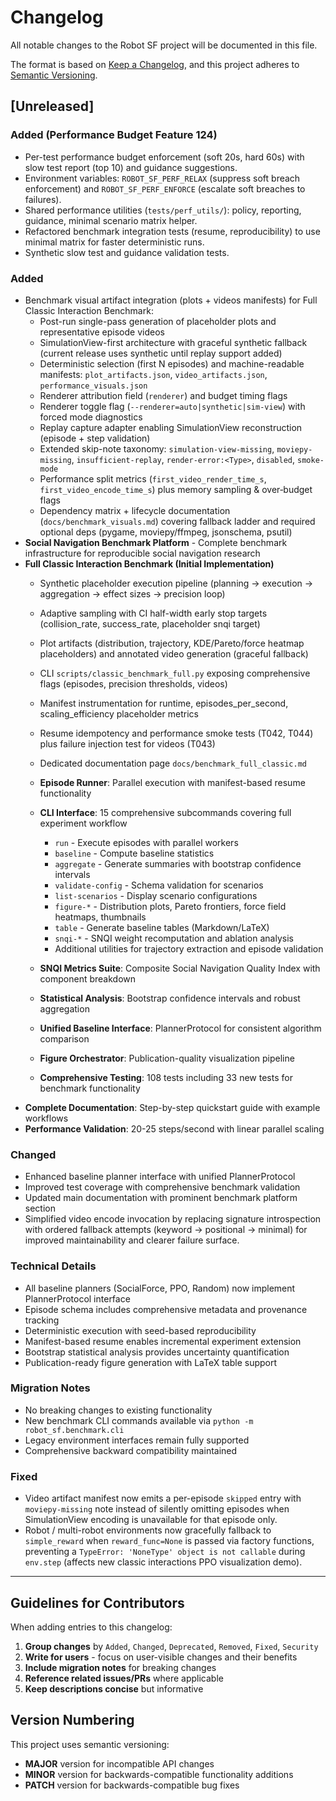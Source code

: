 # Changelog

All notable changes to the Robot SF project will be documented in this file.

The format is based on [Keep a Changelog](https://keepachangelog.com/en/1.0.0/),
and this project adheres to [Semantic Versioning](https://semver.org/spec/v2.0.0.html).

## [Unreleased]

### Added (Performance Budget Feature 124)
- Per-test performance budget enforcement (soft 20s, hard 60s) with slow test report (top 10) and guidance suggestions.
- Environment variables: `ROBOT_SF_PERF_RELAX` (suppress soft breach enforcement) and `ROBOT_SF_PERF_ENFORCE` (escalate soft breaches to failures).
- Shared performance utilities (`tests/perf_utils/`): policy, reporting, guidance, minimal scenario matrix helper.
- Refactored benchmark integration tests (resume, reproducibility) to use minimal matrix for faster deterministic runs.
- Synthetic slow test and guidance validation tests.

### Added
- Benchmark visual artifact integration (plots + videos manifests) for Full Classic Interaction Benchmark:
  - Post-run single-pass generation of placeholder plots and representative episode videos
  - SimulationView-first architecture with graceful synthetic fallback (current release uses synthetic until replay support added)
  - Deterministic selection (first N episodes) and machine-readable manifests: `plot_artifacts.json`, `video_artifacts.json`, `performance_visuals.json`
  - Renderer attribution field (`renderer`) and budget timing flags
  - Renderer toggle flag (`--renderer=auto|synthetic|sim-view`) with forced mode diagnostics
  - Replay capture adapter enabling SimulationView reconstruction (episode + step validation)
  - Extended skip-note taxonomy: `simulation-view-missing`, `moviepy-missing`, `insufficient-replay`, `render-error:<Type>`, `disabled`, `smoke-mode`
  - Performance split metrics (`first_video_render_time_s`, `first_video_encode_time_s`) plus memory sampling & over‑budget flags
  - Dependency matrix + lifecycle documentation (`docs/benchmark_visuals.md`) covering fallback ladder and required optional deps (pygame, moviepy/ffmpeg, jsonschema, psutil)
- **Social Navigation Benchmark Platform** - Complete benchmark infrastructure for reproducible social navigation research
- **Full Classic Interaction Benchmark (Initial Implementation)**
  - Synthetic placeholder execution pipeline (planning → execution → aggregation → effect sizes → precision loop)
  - Adaptive sampling with CI half-width early stop targets (collision_rate, success_rate, placeholder snqi target)
  - Plot artifacts (distribution, trajectory, KDE/Pareto/force heatmap placeholders) and annotated video generation (graceful fallback)
  - CLI `scripts/classic_benchmark_full.py` exposing comprehensive flags (episodes, precision thresholds, videos)
  - Manifest instrumentation for runtime, episodes_per_second, scaling_efficiency placeholder metrics
  - Resume idempotency and performance smoke tests (T042, T044) plus failure injection test for videos (T043)
  - Dedicated documentation page `docs/benchmark_full_classic.md`

  - **Episode Runner**: Parallel execution with manifest-based resume functionality
  - **CLI Interface**: 15 comprehensive subcommands covering full experiment workflow
    - `run` - Execute episodes with parallel workers
    - `baseline` - Compute baseline statistics  
    - `aggregate` - Generate summaries with bootstrap confidence intervals
    - `validate-config` - Schema validation for scenarios
    - `list-scenarios` - Display scenario configurations
    - `figure-*` - Distribution plots, Pareto frontiers, force field heatmaps, thumbnails
    - `table` - Generate baseline tables (Markdown/LaTeX)
    - `snqi-*` - SNQI weight recomputation and ablation analysis
    - Additional utilities for trajectory extraction and episode validation
  - **SNQI Metrics Suite**: Composite Social Navigation Quality Index with component breakdown
  - **Statistical Analysis**: Bootstrap confidence intervals and robust aggregation
  - **Unified Baseline Interface**: PlannerProtocol for consistent algorithm comparison
  - **Figure Orchestrator**: Publication-quality visualization pipeline
  - **Comprehensive Testing**: 108 tests including 33 new tests for benchmark functionality
- **Complete Documentation**: Step-by-step quickstart guide with example workflows
- **Performance Validation**: 20-25 steps/second with linear parallel scaling

### Changed
- Enhanced baseline planner interface with unified PlannerProtocol
- Improved test coverage with comprehensive benchmark validation
- Updated main documentation with prominent benchmark platform section
- Simplified video encode invocation by replacing signature introspection with ordered fallback attempts (keyword → positional → minimal) for improved maintainability and clearer failure surface.

### Technical Details
- All baseline planners (SocialForce, PPO, Random) now implement PlannerProtocol interface
- Episode schema includes comprehensive metadata and provenance tracking
- Deterministic execution with seed-based reproducibility
- Manifest-based resume enables incremental experiment extension
- Bootstrap statistical analysis provides uncertainty quantification
- Publication-ready figure generation with LaTeX table support

### Migration Notes
- No breaking changes to existing functionality
- New benchmark CLI commands available via `python -m robot_sf.benchmark.cli`
- Legacy environment interfaces remain fully supported
- Comprehensive backward compatibility maintained

### Fixed
- Video artifact manifest now emits a per-episode `skipped` entry with `moviepy-missing` note instead of silently omitting episodes when SimulationView encoding is unavailable for that episode only.
- Robot / multi-robot environments now gracefully fallback to `simple_reward` when `reward_func=None` is passed via factory functions, preventing a `TypeError: 'NoneType' object is not callable` during `env.step` (affects new classic interactions PPO visualization demo).

---

## Guidelines for Contributors

When adding entries to this changelog:

1. **Group changes** by `Added`, `Changed`, `Deprecated`, `Removed`, `Fixed`, `Security`
2. **Write for users** - focus on user-visible changes and their benefits
3. **Include migration notes** for breaking changes
4. **Reference related issues/PRs** where applicable
5. **Keep descriptions concise** but informative

## Version Numbering

This project uses semantic versioning:
- **MAJOR** version for incompatible API changes
- **MINOR** version for backwards-compatible functionality additions  
- **PATCH** version for backwards-compatible bug fixes